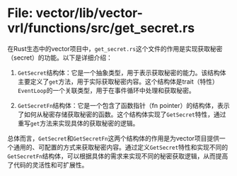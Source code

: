 # File: vector/lib/vector-vrl/functions/src/get_secret.rs

在Rust生态中的vector项目中，`get_secret.rs`这个文件的作用是实现获取秘密（secret）的功能。以下是详细介绍：

1. `GetSecret`结构体：它是一个抽象类型，用于表示获取秘密的能力。该结构体主要定义了`get`方法，用于实际获取秘密内容。这个结构体是trait（特性）`EventLoop`的一个关联类型，用于在事件循环中处理和获取秘密。

2. `GetSecretFn`结构体：它是一个包含了函数指针（fn pointer）的结构体，表示了如何从秘密存储获取秘密的函数。这个结构体实现了`GetSecret`特性，通过重写`get`方法来实现具体的获取秘密的逻辑。

总体而言，`GetSecret`和`GetSecretFn`这两个结构体的作用是为vector项目提供一个通用的、可配置的方式来获取秘密内容。通过定义`GetSecret`特性和实现不同的`GetSecretFn`结构体，可以根据具体的需求来实现不同的秘密获取逻辑，从而提高了代码的灵活性和可扩展性。

